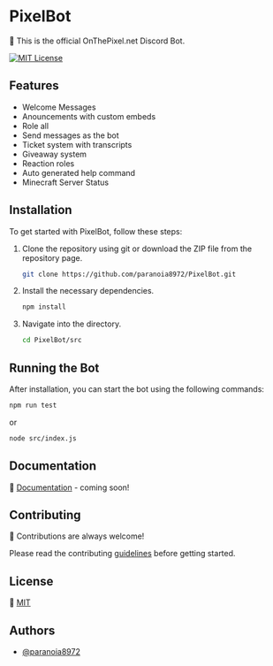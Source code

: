 # PixelBot

🤖 This is the official OnThePixel.net Discord Bot.

[![MIT License](https://img.shields.io/badge/License-MIT-green.svg)](https://choosealicense.com/licenses/mit/)

## Features

- Welcome Messages
- Anouncements with custom embeds
- Role all
- Send messages as the bot
- Ticket system with transcripts
- Giveaway system
- Reaction roles
- Auto generated help command
- Minecraft Server Status

## Installation

To get started with PixelBot, follow these steps:

1. Clone the repository using git or download the ZIP file from the repository page.

   ```bash
   git clone https://github.com/paranoia8972/PixelBot.git
   ```

2. Install the necessary dependencies.

   ```bash
   npm install
   ```

3. Navigate into the directory.

   ```bash
   cd PixelBot/src
   ```

## Running the Bot

After installation, you can start the bot using the following commands:

```bash
npm run test
```

or

```bash
node src/index.js
```

## Documentation

📖 [Documentation](https://docs.encryptopia.dev/) - coming soon!

## Contributing

🤝 Contributions are always welcome!

Please read the contributing [guidelines](CONTRIBUTING.md) before getting started.

## License

📝 [MIT](https://github.com/Paranoia8972/PixelBot/blob/main/LICENSE)

## Authors

- [@paranoia8972](https://www.github.com/paranoia8972)
